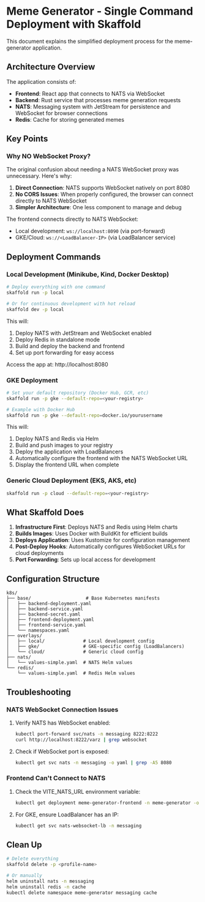 # Meme Generator - Single Command Deployment with Skaffold

This document explains the simplified deployment process for the meme-generator application.

## Architecture Overview

The application consists of:
- **Frontend**: React app that connects to NATS via WebSocket
- **Backend**: Rust service that processes meme generation requests
- **NATS**: Messaging system with JetStream for persistence and WebSocket for browser connections
- **Redis**: Cache for storing generated memes

## Key Points

### Why NO WebSocket Proxy?

The original confusion about needing a NATS WebSocket proxy was unnecessary. Here's why:

1. **Direct Connection**: NATS supports WebSocket natively on port 8080
2. **No CORS Issues**: When properly configured, the browser can connect directly to NATS WebSocket
3. **Simpler Architecture**: One less component to manage and debug

The frontend connects directly to NATS WebSocket:
- Local development: `ws://localhost:8090` (via port-forward)
- GKE/Cloud: `ws://<LoadBalancer-IP>` (via LoadBalancer service)

## Deployment Commands

### Local Development (Minikube, Kind, Docker Desktop)

```bash
# Deploy everything with one command
skaffold run -p local

# Or for continuous development with hot reload
skaffold dev -p local
```

This will:
1. Deploy NATS with JetStream and WebSocket enabled
2. Deploy Redis in standalone mode
3. Build and deploy the backend and frontend
4. Set up port forwarding for easy access

Access the app at: http://localhost:8080

### GKE Deployment

```bash
# Set your default repository (Docker Hub, GCR, etc)
skaffold run -p gke --default-repo=<your-registry>

# Example with Docker Hub
skaffold run -p gke --default-repo=docker.io/yourusername
```

This will:
1. Deploy NATS and Redis via Helm
2. Build and push images to your registry
3. Deploy the application with LoadBalancers
4. Automatically configure the frontend with the NATS WebSocket URL
5. Display the frontend URL when complete

### Generic Cloud Deployment (EKS, AKS, etc)

```bash
skaffold run -p cloud --default-repo=<your-registry>
```

## What Skaffold Does

1. **Infrastructure First**: Deploys NATS and Redis using Helm charts
2. **Builds Images**: Uses Docker with BuildKit for efficient builds
3. **Deploys Application**: Uses Kustomize for configuration management
4. **Post-Deploy Hooks**: Automatically configures WebSocket URLs for cloud deployments
5. **Port Forwarding**: Sets up local access for development

## Configuration Structure

```
k8s/
├── base/                    # Base Kubernetes manifests
│   ├── backend-deployment.yaml
│   ├── backend-service.yaml
│   ├── backend-secret.yaml
│   ├── frontend-deployment.yaml
│   ├── frontend-service.yaml
│   └── namespaces.yaml
├── overlays/
│   ├── local/              # Local development config
│   ├── gke/                # GKE-specific config (LoadBalancers)
│   └── cloud/              # Generic cloud config
├── nats/
│   └── values-simple.yaml  # NATS Helm values
└── redis/
    └── values-simple.yaml  # Redis Helm values
```

## Troubleshooting

### NATS WebSocket Connection Issues

1. Verify NATS has WebSocket enabled:
   ```bash
   kubectl port-forward svc/nats -n messaging 8222:8222
   curl http://localhost:8222/varz | grep websocket
   ```

2. Check if WebSocket port is exposed:
   ```bash
   kubectl get svc nats -n messaging -o yaml | grep -A5 8080
   ```

### Frontend Can't Connect to NATS

1. Check the VITE_NATS_URL environment variable:
   ```bash
   kubectl get deployment meme-generator-frontend -n meme-generator -o jsonpath='{.spec.template.spec.containers[0].env}'
   ```

2. For GKE, ensure LoadBalancer has an IP:
   ```bash
   kubectl get svc nats-websocket-lb -n messaging
   ```

## Clean Up

```bash
# Delete everything
skaffold delete -p <profile-name>

# Or manually
helm uninstall nats -n messaging
helm uninstall redis -n cache
kubectl delete namespace meme-generator messaging cache
```